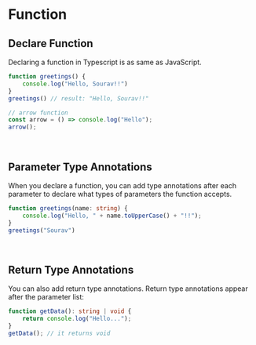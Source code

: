 # Function

## Declare Function
Declaring a function in Typescript is as same as JavaScript.
```ts
function greetings() {
	console.log("Hello, Sourav!!")
}
greetings()	// result: "Hello, Sourav!!"

// arrow function
const arrow = () => console.log("Hello");
arrow();
```

<br>

## Parameter Type Annotations
When you declare a function, you can add type annotations after each parameter to declare what types of parameters the function accepts.
```ts
function greetings(name: string) {
	console.log("Hello, " + name.toUpperCase() + "!!");
}
greetings("Sourav")
```

<br>

## Return Type Annotations
You can also add return type annotations. Return type annotations appear after the parameter list:
```ts
function getData(): string | void {
	return console.log("Hello...");
}
getData(); // it returns void
```
